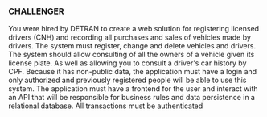 ### CHALLENGER

<p>
You were hired by DETRAN to create a web solution for registering licensed drivers (CNH) 
and recording all purchases and sales of vehicles made by drivers. The system must register,
 change and delete vehicles and drivers. The system should allow consulting of all the owners 
 of a vehicle given its license plate. As well as allowing you to consult a driver's car history 
 by CPF. Because it has non-public data, the application must have a login and only authorized 
 and previously registered people will be able to use this system. The application must have a 
 frontend for the user and interact with an API that will be responsible for business rules and 
 data persistence in a relational database. All transactions must be authenticated
</p>
